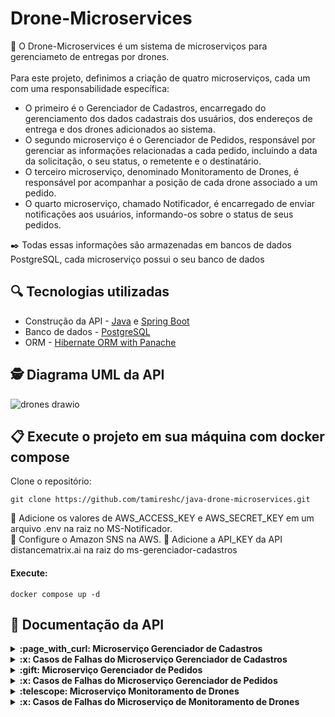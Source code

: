 # Drone-Microservices

:pushpin: O Drone-Microservices é um sistema de microserviços para gerenciameto de entregas por drones.<br><br>
 Para este projeto, definimos a criação de quatro microserviços, cada um com uma responsabilidade específica: <br>

- O primeiro é o Gerenciador de Cadastros, encarregado do gerenciamento dos dados cadastrais dos usuários, dos endereços de entrega e dos drones adicionados ao sistema. <br>
- O segundo microserviço é o Gerenciador de Pedidos, responsável por gerenciar as informações relacionadas a cada pedido, incluindo a data da solicitação, o seu status, o remetente e o destinatário.<br> 
- O terceiro microserviço, denominado Monitoramento de Drones, é responsável por acompanhar a posição de cada drone associado a um pedido.<br>
- O quarto microserviço, chamado Notificador, é encarregado de enviar notificações aos usuários, informando-os sobre o status de seus pedidos.<br>
	
:black_nib: Todas essas informações são armazenadas em bancos de dados PostgreSQL, cada microserviço possui o seu banco de dados<br>

## :mag: Tecnologias utilizadas
- Construção da API - [Java](https://www.oracle.com/br/java/technologies/javase/jdk11-archive-downloads.html) e [Spring Boot](https://spring.io/projects/spring-boot)<br>
- Banco de dados - [PostgreSQL](https://www.postgresql.org/) <br>
-  ORM - [Hibernate ORM with Panache](https://quarkus.io/guides/hibernate-orm-panache) <br>

## 🕵 Diagrama UML da API <br>

![drones drawio](https://github.com/user-attachments/assets/414ee0c9-b5c4-4bba-843f-050befab75fe)

 ## 📋 Execute o projeto em sua máquina com docker compose

Clone o repositório:

```
git clone https://github.com/tamireshc/java-drone-microservices.git
```
:bookmark: Adicione os valores de AWS_ACCESS_KEY e  AWS_SECRET_KEY em um arquivo .env na raiz no MS-Notificador. <br>
:bookmark: Configure o Amazon SNS na AWS.
:bookmark: Adicione a API_KEY da API distancematrix.ai na raiz do ms-gerenciador-cadastros

#### Execute:
```
docker compose up -d 
```

## 🔎 Documentação da API
<details>
<summary><strong>:page_with_curl: Microserviço Gerenciador de Cadastros  </strong></summary><br/>

- Cadastrar um usuário

```
  POST /register/user
```
:point_right: Não é possível cadastrar CPF e E-mail duplicados.<br>
:point_right: As senhas são salvas no banco de dados criptografadas com o algorítimo "SHA-256".<br>

| Parâmetro   | Tipo       | Descrição                           |
| :---------- | :--------- | :---------------------------------- |
| `nome` | `string` |   nome do usuário |
| `sobrenome` | `string` |  sobrenome do usuário |
| `cpf` | `string` |   CPF do usuário|
| `email` | `string` |   e-mail do usuário |
| `telefone` | `string` |   telefone do usuário |
| `senha` | `string` |   senha de acesso |

  Corpo da resposta: <br/>
  
  
  ```json
  {
"id": 1,
"nome": "John",
"sobrenome": "Martinez",
"email": "xxxx@gmail.com",
"telefone": "5531987198765",
  }
  ```
:white_check_mark: STATUS 201 CREATED

- Buscar um usuário por CPF

```
  GET /register/user/cpf/:cpf
```
  Corpo da resposta: <br/>
  
  
  ```json
{
	"id": 1,
	"nome": "John",
	"sobrenome": "Martinez",
	"email": "xxxx@gmail.com",
	"enderecos": [
		{
			"id": 1,
			"logradouro": "Andradas",
			"numero": 200,
			"complemento": "apt101",
			"bairro": "Centro",
			"cidade": "Belo Horizonte",
			"estado": "Minas Gerais",
			"cep": "30120-010",
			"latitude": "-19.8244097",
			"longitude": "-43.9788706",
		}
	],
	"telefone": "5531987191234"
}
  ```
:white_check_mark: STATUS 200 OK

- Buscar um usuário por id

```
  GET /register/user/id/:id
```
  Corpo da resposta: <br/>
  
  
  ```json
{
	"id": 1,
	"nome": "John",
	"sobrenome": "Martinez",
	"email": "xxxx@gmail.com",
	"enderecos": [
		{
			"id": 1,
			"logradouro": "Andradas",
			"numero": 200,
			"complemento": "apt101",
			"bairro": "Centro",
			"cidade": "Belo Horizonte",
			"estado": "Minas Gerais",
			"cep": "30120-010",
			"latitude": "-19.8244097",
			"longitude": "-43.9788706",
		}
	],
	"telefone": "5531987191234"
}
  ```
:white_check_mark: STATUS 200 OK

- Edição dos dados cadastrais de um usuário

```
 PUT /register/user/id/:id
```
:point_right: Não é permitido editar o CPF.

| Parâmetro   | Tipo       | Descrição                           |
| :---------- | :--------- | :---------------------------------- |
| `nome` | `string` |   nome do usuário |
| `sobrenome` | `string` |  sobrenome do usuário |
| `cpf` | `string` |   CPF do usuário|
| `email` | `string` |   e-mail do usuário |
| `telefone` | `string` |   telefone do usuário |
| `senha` | `string` |   senha de acesso |

  Corpo da resposta: <br/>
  
  
  ```json
  {
"id": 1,
"nome": "John",
"sobrenome": "Martinez",
"email": "xxxx@gmail.com",
"telefone": "5531987198765",
  }
  ```
:white_check_mark: STATUS 200 OK

- cadastro de um endereço

```
 POST /register/address
```
:point_right: Não é possível cadastrar um endereço para um usuário inexistente.<br>
:point_right: Ao cadastrar um novo endereço uma mensagem é enviada a uma fila que irá proceder com uma requisição ao serviço distancematrix.ai para burcar os valores de latitude e longitude do endereço cadastrado e completar as informações no banco de dados.

| Parâmetro   | Tipo       | Descrição                           |
| :---------- | :--------- | :---------------------------------- |
| `usuarioId` | `long` |   id do usuário |
| `logradouro` | `string` | logradouro do usuário |
| `numero` | `long` |   numero do logradouro |
| `complemento` | `string` |  complemento do logradouro |
| `bairro` | `string` |   bairro do logradouro |
| `cidade` | `string` |   cidade do usuário |
| `estado` | `string` |   estado a qual a cidade pertence|
| `cep` | `string` |   CEP do logradouro|

  Corpo da resposta: <br/>
  
  
  ```json
{
    "id": 1,
    "logradouro": "Afonso Pena",
    "numero": 84,
    "complemento": "apt202",
    "bairro": "Centro",
    "cidade": "Belo Horizonte",
    "estado": "Minas Gerais",
    "cep": "30130002",
    "latitude": null,
    "longitude": null,
}
  ```
:white_check_mark: STATUS 201 CREATED

- Busca os endereços de usuário pelo seu id

```
GET /register/address/user/:id
```
  Corpo da resposta: <br/>
  
  
  ```json
[
	{
		"id": 1,
		"logradouro": "Andradas",
		"numero": 200,
		"complemento": "apt101",
		"bairro": "Centro",
		"cidade": "Belo Horizonte",
		"estado": "Minas Gerais",
		"cep": "30120-010",
		"latitude": "-19.8244097",
		"longitude": "-43.9788706",
	}
]
  ```
:white_check_mark: STATUS 200 OK

- Busca um endereço pelo seu id

```
GET /register/address/:id
```
  Corpo da resposta: <br/>
  
  
  ```json
	{
		"id": 1,
		"logradouro": "Andradas",
		"numero": 200,
		"complemento": "apt101",
		"bairro": "Centro",
		"cidade": "Belo Horizonte",
		"estado": "Minas Gerais",
		"cep": "30120-010",
		"latitude": "-19.8244097",
		"longitude": "-43.9788706",
	}
  ```
:white_check_mark: STATUS 200 OK

- Deleta um endereço pelo seu id

```
DELETE /register/address/:id
```
  Corpo da resposta: <br/>
  
  
  ```json
Endereço deletado com sucesso
  ```
:white_check_mark: STATUS 200 OK

- Edita um endereço pelo seu  id

```
PUT /register/address/:id
```
:point_right: Ao cadastrar um novo endereço uma mensagem é enviada a uma fila que irá proceder com uma requisição ao serviço distancematrix.ai para burcar os valores de latitude e longitude do endereço cadastrado e completar as informações no banco de dados.

| Parâmetro   | Tipo       | Descrição                           |
| :---------- | :--------- | :---------------------------------- |
| `logradouro` | `string` | logradouro do usuário |
| `numero` | `long` |   numero do logradouro |
| `complemento` | `string` |  complemento do logradouro |
| `bairro` | `string` |   bairro do logradouro |
| `cidade` | `string` |   cidade do usuário |
| `estado` | `string` |   estado a qual a cidade pertence|
| `cep` | `string` |   CEP do logradouro|

  Corpo da resposta: <br/>
  
  
  ```json
{
    "id": 1,
    "logradouro": "Afonso Pena",
    "numero": 84,
    "complemento": "apt202",
    "bairro": "Centro",
    "cidade": "Belo Horizonte",
    "estado": "Minas Gerais",
    "cep": "30130002",
    "latitude": "-19.9650549",
    "longitude": "-43.803484",
}
  ```
:white_check_mark: STATUS 200 OK

- Cadastro um Drone

```
POST /register/drone
```
:point_right: Não é possível cadastrar um drone com um status inexistente. <br>
:point_right: Ao cadastrar um novo drone com status Disponível é enviado uma mensagem para uma fila que irá verificar se há algum pedido com pendencia de alocação de um drone para realizar a entrega.
  
| Parâmetro   | Tipo       | Descrição                           |
| :---------- | :--------- | :---------------------------------- |
| `modelo` | `string` | modelo do drone |
| `marca` | `string` |  marca do drone  |
| `ano` | `string` |  ano de fabricação do drone |
| `status` | `string` |   enun dos status possíveis para o drone|

  Corpo da resposta: <br/>
  
  
  ```json
{
"id": 1,
"modelo": "x",
"marca": "DJI",
"ano": "2018",
"status": "DISPONIVEL"
}
  ```
:white_check_mark: STATUS 201 CREATED

- Busca um drone pelo id

```
GET /register/drone/:id
```

  Corpo da resposta: <br/>
  
  
  ```json
{
"id": 1,
"modelo": "x",
"marca": "DJI",
"ano": "2018",
"status": "DISPONIVEL"
}
  ```
:white_check_mark: STATUS 200 ok

- Edita o status de um drone

```
PUT /register/drone/:id/status/:status
```
:point_right: Não é possível editar um drone com status diferente dos pré-estabelecidos.<br>
:point_right: Ao editar um drone para o status Disponível é enviado uma mensagem para uma fila que irá verificar se há algum pedido com pendencia de alocação de um drone para realizar a entrega.


  Corpo da resposta: <br/>
  
  
  ```json
{
"id": 1,
"modelo": "x",
"marca": "DJI",
"ano": "2018",
"status": "EM_ROTA"
}
  ```
:white_check_mark: STATUS 200 OK

- Busca todos os drones cadastrados

```
GET /register/drone
```

  Corpo da resposta: <br/>
  
  
  ```json
[
	{
		"id": 1,
		"modelo": "x",
		"marca": "DJI",
		"ano": "2018",
		"status": "EM_ROTA"
	},
	{
		"id": 2,
		"modelo": " z908",
		"marca": "xiaomi",
		"ano": "2024",
		"status": "DISPONIVEL"
	}
]
  ```
:white_check_mark: STATUS 200 OK

- Busca drones por tipo de status

```
GET /register/drone/status/:status
```
:point_right: Não é possível buscar um drone com status diferente dos pré-estabelecidos.

  Corpo da resposta: <br/>
  
  
  ```json
[
	{
		"id": 1,
		"modelo": "x",
		"marca": "DJI",
		"ano": "2018",
		"status": "EM_ROTA"
	},
	{
		"id": 2,
		"modelo": " z908",
		"marca": "xiaomi",
		"ano": "2024",
		"status": "EM_ROTA"
	}
]
  ```
:white_check_mark: STATUS 200 OK

</details>
<details>
<summary><strong>:x: Casos de Falhas do Microserviço Gerenciador de Cadastros </strong></summary><br/>

- Ao tentar cadastrar um usuário com CPF e e-mail já existentes na base de dados deve  emitir a exceção `UsuarioExistenteException`<br><br>
:warning: STATUS 409 - CONFLICT
 ```json
	CPF ou Email já cadastrado
  ```
- Ao buscar por um usuário inexistente deve emitir a exceção `UsuarioNaoExistenteException`<br><br>
:warning: STATUS 404 - NOT FOUND
 ```json
	Usuário não encontrado
  ```
- Ao tentar edita o CPF de um usuário deve  emitir a exceção `EdicaoNaoPermitidaException`<br><br>
:x: STATUS 403 - FORBIDDEN
 ```json
	Edição não permitida
  ```
- Ao buscar por um endereço inexistente deve emitir a exceção `EnderecoNaoExistenteException`<br><br>
:warning: STATUS 404 - NOT FOUND
 ```json
	Endereço não encontrado
  ```
- Ao tentar cadastrar, editar ou buscar por um drone com um status diferente dos pré-estabelecidos deve  emitir a exceção `StatusInvalidoExceptionn`<br><br>
:x: STATUS 403 - FORBIDDEN
 ```json
	Status inexistente
 ```

- Ao buscar por um drone inexistente deve emitir a exceção `DroneNaoExistenteException`<br><br>
:warning: STATUS 404 - NOT FOUND
 ```json
	Drone não encontrado
  ```
</details>

<details>
<summary><strong>:gift: Microserviço Gerenciador de Pedidos  </strong></summary><br/>
	
- Cadastro de um Pedido

```
POST /order
```
:point_right: Ao cadastrar um novo pedido é verificado de forma sincrona se o remetente, destinatário e o endereço estão cadastrado no banco de dados.<br>
:point_right: Ao cadastrar o pedido é enviado uma mensagem para uma fila que irá buscar um drone com status disponível para realizar a entrega.<br>
:point_right:Ao cadastrar um pedido o remetente é o destinatário são notificados via SMS. <br>
:point_right: Não é possível cadastrar um pedido quando o microserviço gerenciador de cadastros está indisponível.<br>
  
| Parâmetro   | Tipo       | Descrição                           |
| :---------- | :--------- | :---------------------------------- |
| `dataPedido` | `LocalDateTime` | data do pedido |
| `status:` | `string` |  "criado"  |
| `remetenteId` | `long` |  id de identificação do remetente |
| `destinatarioId` | `long` |   id de identificação do destinatário |
| `enderecoId` | `long` |   id de identificação do endereço de entrega |

  Corpo da resposta: <br/>
  
  ```json
  {
	"id": 1,
	"dataPedido": "2024-12-03T10:15:30",
	"dataEntrega": null,
	"status": "CRIADO",
	"endereco": {
		"logradouro": "Afonso Pena",
		"numero": 84,
		"complemento": "apt202",
		"bairro": "Centro",
		"cidade": "Belo Horizonte",
		"estado": "Minas Gerais",
		"cep": "30130002"
	},
	"remetente": {
		"id": 1,
		"nome": "Joe",
		"sobrenome": "Batista",
		"email": "je@gmail.com",
		"telefone": "5531987191832"
	},
	"destinatario": {
		"id": 1,
		"nome": "Joe",
		"sobrenome": "Batista",
		"email": "je@gmail.com",
		"telefone": "5531987191832"
	},
	"droneId": null
}

  ```
:white_check_mark: STATUS 201 CREATED

- Busca um pedido pelo id

```
GET /order/:id
```
:point_right: Não é possível buscar um pedido quando o microserviço gerenciador de cadastros está indisponível.<br>

Corpo da resposta: <br/>

  ```json
  {
	"id": 1,
	"dataPedido": "2024-12-03T10:15:30",
	"dataEntrega": null,
	"status": "CRIADO",
	"endereco": {
		"logradouro": "Afonso Pena",
		"numero": 84,
		"complemento": "apt202",
		"bairro": "Centro",
		"cidade": "Belo Horizonte",
		"estado": "Minas Gerais",
		"cep": "30130002"
	},
	"remetente": {
		"id": 1,
		"nome": "Joe",
		"sobrenome": "Batista",
		"email": "je@gmail.com",
		"telefone": "5531987191832"
	},
	"destinatario": {
		"id": 1,
		"nome": "Joe",
		"sobrenome": "Batista",
		"email": "je@gmail.com",
		"telefone": "5531987191832"
	},
	"droneId": 1
}

  ```
:white_check_mark: STATUS 200 OK

- Busca todos os pedidos de um usuário pelo id do usuário

```
GET /order/user/:id
```
:point_right: Não é possível buscar um pedido pelo usuário id quando o microserviço gerenciador de cadastros está indisponível.<br>

Corpo da resposta: <br/>

  ```json
  
[
	{
	"id": 1,
	"dataPedido": "2007-12-03T10:15:30",
	"dataEntrega": null,
	"status": "CRIADO",
	"enderecoId": 1,
	"remetenteId": 1,
	"destinatarioId": 2,
	"droneId": null
	}
]
  
  ```
:white_check_mark: STATUS 200 OK

- Edita um pedido pelo id

```
PUT /order/:id
```
:point_right: Não é possível editar um pedido com status diferente dos pré-estabelecidos, com remetente, destinatário, endereço e drone não cadastrados e quando o microserviço gerenciador de cadastros está indisponível. Não é possível editar o drone de um pedido quando o seu status é diferente do disponível, ou quando o pedido já está em rota ou finalizado.<br>
:point_right: Não possível editar o status do pedido para "EM_ROTA" pois existe uma endpoint exclusivo para esta alteração.<br>
:point_right: Ao editar o status de um pedido o remetente e destinatário recebem um SMS notificado da ação.<br>

| Parâmetro   | Tipo       | Descrição                           |
| :---------- | :--------- | :---------------------------------- |
| `dataPedido` | `LocalDateTime` | data do pedido |
| `dataEntrega` | `LocalDateTime` | data do pedido |
| `status` | `string` |  "criado"  |
| `remetenteId` | `long` |  id de identificação do remetente |
| `destinatarioId` | `long` |   id de identificação do destinatário |
| `enderecoId` | `long` |   id de identificação do endereço de entrega |
| `droneId` | `long` |   id de identificação do drone destinado a realizar a entrega |

  Corpo da resposta: <br/>
  
  ```json
  {
	"id": 1,
	"dataPedido": "2024-12-03T10:15:30",
	"dataEntrega": "2024-12-03T10:15:30",
	"status": "CANCELADO",
	"endereco": {
		"logradouro": "Afonso Pena",
		"numero": 84,
		"complemento": "apt202",
		"bairro": "Centro",
		"cidade": "Belo Horizonte",
		"estado": "Minas Gerais",
		"cep": "30130002"
	},
	"remetente": {
		"id": 1,
		"nome": "Joe",
		"sobrenome": "Batista",
		"email": "je@gmail.com",
		"telefone": "5531987191832"
	},
	"destinatario": {
		"id": 1,
		"nome": "Joe",
		"sobrenome": "Batista",
		"email": "je@gmail.com",
		"telefone": "5531987191832"
	},
	"droneId": 3
}

  ```
:white_check_mark: STATUS 200 OK

- Edita o status do pedido para EM_ROTA

```
PUT /order/new_monitor/:idPedido
```
:point_right: O pedido somente pode ser colocado EM_ROTA caso o seu status esteja como CRIADO.<br>
:point_right: Ao se colocar um pedido EM_ROTA é envidao uma mensagem para uma fila que irá criar o seu primeiro ponto de monitoramento.<br>
:point_right: Ao colocar o pedido EM_ROTA o remetente e destinatário recebem um SMS de notificação.<br>


| Parâmetro   | Tipo       | Descrição                           |
| :---------- | :--------- | :---------------------------------- |
| `latitude` | `string` |   latitude do endereço de onde houve a saída do drone |
| `longitude` | `string` |  longitude do endereço de onde houve a saída do drone  |

 :white_check_mark: STATUS 204 NO CONTENT

</details>
<details>
<summary><strong>:x: Casos de Falhas do Microserviço Gerenciador de Pedidos </strong></summary><br/>

- Ao tentar cadastrar um pedido com um status diferente dos pré-estabelecidos deve  emitir a exceção `StatusInvalidoException`<br><br>
:x: STATUS 403 - FORBIDDEN
 ```json
	Status inexistente
  ```
- Ao buscar por um pedido inexistente deve emitir a exceção `PedidoInexistenteException`<br><br>
:warning: STATUS 404 - NOT FOUND
 ```json
	Pedido não encontrado
  ```
- Ao buscar por um pedido pelo usuárioId inexistente deve emitir a exceção `UsuarioNaoExistenteException`<br><br>
:warning: STATUS 404 - NOT FOUND
 ```json
	Usuário não encontrado
  ```
- Ao buscars os dados do remetente, destinatário e endereço com o ms-gerenciador de cadastros indisponível deve  emitir a exceção `ServicoIndisponivelException`<br><br>
:x: STATUS 503 - SERVICE_UNAVAILABLE
 ```json
	Serviço ms-gerenciador-cadastros indisponível
  ```
- Ao tentar editar o o status de um pedido para "EM_ROTA" fora do endpoint designado para esta ação  deve  emitir a exceção `OperacaoInvalidaException`<br><br>
:x: STATUS 403 - FORBIDDEN
 ```json
	Status do pedido não pode ser alterado para EM_ROTA
  ```
- Ao tentar alocar um drone para um pedido e este não possuir o status DISPONÍVEL deve  emitir a exceção `OperacaoInvalidaException`<br><br>
:x: STATUS 403 - FORBIDDEN
 ```json
	Não é possível alocar este drone para este pedido
  ```
- Ao tentar alocar para um pedido um drone não existente na base de dados deve emitir a exceção `DroneNaoExistenteException`<br><br>
:warning: STATUS 404 - NOT FOUND
 ```json
	Drone não encontrado
  ```
- Ao tentar alterar o drone de um pedido quem possiu o status "EM_ROTA", "ENTREGUE" ou "CANCELADO" deve  emitir a exceção `OperacaoInvalidaException`<br><br>
:x: STATUS 403 - FORBIDDEN
 ```json
	Não é possível alterar o drone deste pedido
 ```
- Ao tentar colocar EM_ROTA um pedido com status diferente de "CRIADO" deve  emitir a exceção `OperacaoInvalidaException`<br><br>
:x: STATUS 403 - FORBIDDEN
 ```json
	Pedido não pode ser colocado em rota
 ```
- Ao tentar colocar EM_ROTA um pedido que não teve um drone designado deve  emitir a exceção `OperacaoInvalidaException`<br><br>
:x: STATUS 403 - FORBIDDEN
 ```json
	Pedido não possui drone
 ```		
</details>

<details>
<summary><strong>:telescope: Microserviço Monitoramento de Drones  </strong></summary><br/>
	
- Cadastra um ponto de monitoramento

```
POST/monitor
```

| Parâmetro   | Tipo       | Descrição                           |
| :---------- | :--------- | :---------------------------------- |
| `pedidoId` | `long` |   id do pedido |
| `droneId` | `long` |   id do drone |
| `latitude` | `string` |   latitude do ponto |
| `longitude` | `string` |  longitude do ponto |

  Corpo da resposta: <br/>
  
  ```json
{
	"id": 5,
	"pedidoId": 1,
	"droneId": 1,
	"latitude": "19.000",
	"longitude": "19.000"
}
```

 :white_check_mark: STATUS 201 NO CREATED

 - Busca todos os pontos de monitoramento de um pedido

```
GET /monitor/:pedidoid
```
Corpo da resposta: <br/>

  ```json
[
	{
		"id": 1,
		"pedidoId": 1,
		"droneId": 2,
		"latitude": "19.001",
		"longitude": "20.002"
	},
	{
		"id": 5,
		"pedidoId": 1,
		"droneId": 1,
		"latitude": "19.002",
		"longitude": "20.002"
	}
]
```
 :white_check_mark: STATUS 200 OK

 - Edita um ponto de monitoramento

```
PUT/monitor/:id
```

| Parâmetro   | Tipo       | Descrição                           |
| :---------- | :--------- | :---------------------------------- |
| `latitude` | `string` |   latitude do ponto |
| `longitude` | `string` |  longitude do ponto  |

  Corpo da resposta: <br/>
  
  ```json
{
	"id": 5,
	"pedidoId": 1,
	"droneId": 1,
	"latitude": "19.000",
	"longitude": "19.000"
}
```

 :white_check_mark: STATUS 200 OK

- Deleta um ponto de monitoramento

```
DELETE/monitor/:id
```
 :white_check_mark: STATUS 204 NO CONTENT

 - Deleta o monitoramento de um pedido

```
DELETE/monitor/order/:pedidoid
```
 :white_check_mark: STATUS 204 NO CONTENT
 
</details>

<details>
<summary><strong>:x: Casos de Falhas do Microserviço de Monitoramento de Drones</strong></summary><br/>

- Ao tentar cadastrar, editar ou buscar por um monitoramento de um pedido inexistente deve  emitir a exceção `PedidoNaoEncontradoException`<br><br>
:warning: STATUS 404 - NOT FOUND
 ```json
	Pedido não encontrado
  ```
- Ao tentar editar ou buscar por um ponto de monitoramento inexistente  deve emitir a exceção `MonitoramentoNaoExistenteException`<br><br>
:warning: STATUS 404 - NOT FOUND
 ```json
	Monitoramento não encontrado
  ```
</details>

